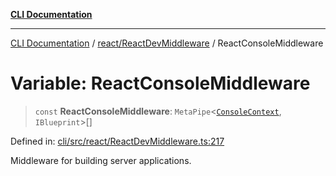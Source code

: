 [**CLI Documentation**](../../../README.md)

***

[CLI Documentation](../../../README.md) / [react/ReactDevMiddleware](../README.md) / ReactConsoleMiddleware

# Variable: ReactConsoleMiddleware

> `const` **ReactConsoleMiddleware**: `MetaPipe`\<[`ConsoleContext`](../../../declarations/interfaces/ConsoleContext.md), `IBlueprint`\>[]

Defined in: [cli/src/react/ReactDevMiddleware.ts:217](https://github.com/stonemjs/cli/blob/ae332002b2560de84ae3a35accc1d91282bd1543/src/react/ReactDevMiddleware.ts#L217)

Middleware for building server applications.
